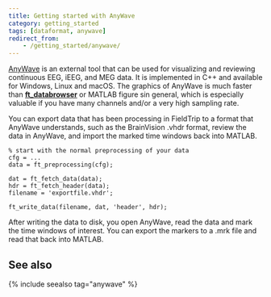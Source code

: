 ```yaml
---
title: Getting started with AnyWave
category: getting_started
tags: [dataformat, anywave]
redirect_from:
    - /getting_started/anywave/
---
```


[AnyWave](http://meg.univ-amu.fr/wiki/AnyWave) is an external tool that can be used for visualizing and reviewing continuous EEG, iEEG, and MEG data. It is implemented in C++ and available for Windows, Linux and macOS. The graphics of AnyWave is much faster than **[ft_databrowser](/reference/ft_databrowser)** or MATLAB figure sin general, which is especially valuable if you have many channels and/or a very high sampling rate.

You can export data that has been processing in FieldTrip to a format that AnyWave understands, such as the BrainVision .vhdr format, review the data in AnyWave, and import the marked time windows back into MATLAB.

    % start with the normal preprocessing of your data
    cfg = ...
    data = ft_preprocessing(cfg);

    dat = ft_fetch_data(data);
    hdr = ft_fetch_header(data);
    filename = 'exportfile.vhdr';

    ft_write_data(filename, dat, 'header', hdr);

After writing the data to disk, you open AnyWave, read the data and mark the time windows of interest. You can export the markers to a .mrk file and read that back into MATLAB.

## See also

{% include seealso tag="anywave" %}